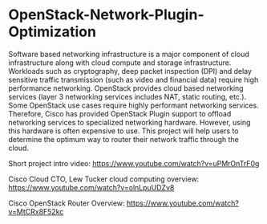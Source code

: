 # OpenStack-Network-Plugin-Optimization

Software based networking infrastructure is a major component of cloud infrastructure along with cloud compute and storage infrastructure. Workloads such as cryptography, deep packet inspection (DPI) and delay sensitive traffic transmission (such as video and financial data) require high performance networking. OpenStack provides cloud based networking services (layer 3 networking services includes NAT, static routing, etc.). Some OpenStack use cases require highly performant networking services. Therefore, Cisco has provided OpenStack Plugin support to offload networking services to specialized networking hardware. However, using this hardware is often expensive to use. This project will help users to determine the optimum way to router their network traffic through the cloud.

Short project intro video: https://www.youtube.com/watch?v=uPMrOnTrF0g

Cisco Cloud CTO, Lew Tucker cloud computing overview: https://www.youtube.com/watch?v=olnLpuUDZv8

Cisco OpenStack Router Overview: https://www.youtube.com/watch?v=MtCRx8F52kc
